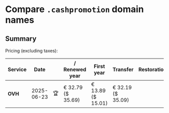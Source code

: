 # Compare `.cashpromotion` domain names

## Summary

Pricing (excluding taxes):

| Service | Date |  | / Renewed year | First year | Transfer | Restoration |
|--|--|--|--|--|--|--|
| **OVH** | 2025-06-23 | 🏆 | € 32.79<br>($ 35.69) | € 13.89<br>($ 15.01) | € 32.19<br>($ 35.09) |  |
